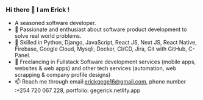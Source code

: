 ### Hi there 👋 I am Erick !
- A seasoned software developer.
- 👀 Passionate and enthusiast about software product development to solve real world problems.
- 🌱 Skilled in Python, Django, JavaScript, React JS, Next JS, React Native, Firebase, Google Cloud, Mysqli, Docker, CI/CD, Jira, Git with GitHub, C-Panel.
- 💞️ Freelancing in Fullstack Software development services (mobile apps, websites & web apps) and other tech services (automation, web scrapping & company profile             designs) 
- 📫 Reach me through email:erickgege16@gmail.com, phone number :+254 720 067 228, portfolio: gegerick.netlify.app

<!---
erick16-max/erick16-max is a ✨ special ✨ repository because its `README.md` (this file) appears on your GitHub profile.
You can click the Preview link to take a look at your changes.
--->
